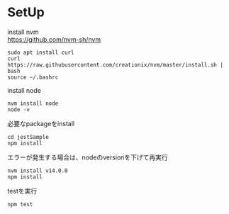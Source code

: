 # SetUp

install nvm  
<https://github.com/nvm-sh/nvm>

``` shell
sudo apt install curl
curl https://raw.githubusercontent.com/creationix/nvm/master/install.sh | bash
source ~/.bashrc
```

install node

``` shell
nvm install node
node -v
```

必要なpackageをinstall

``` shell
cd jestSample
npm install
```

エラーが発生する場合は、nodeのversionを下げて再実行

``` shell
nvm install v14.0.0
npm install
```

testを実行

``` shell
npm test
```
